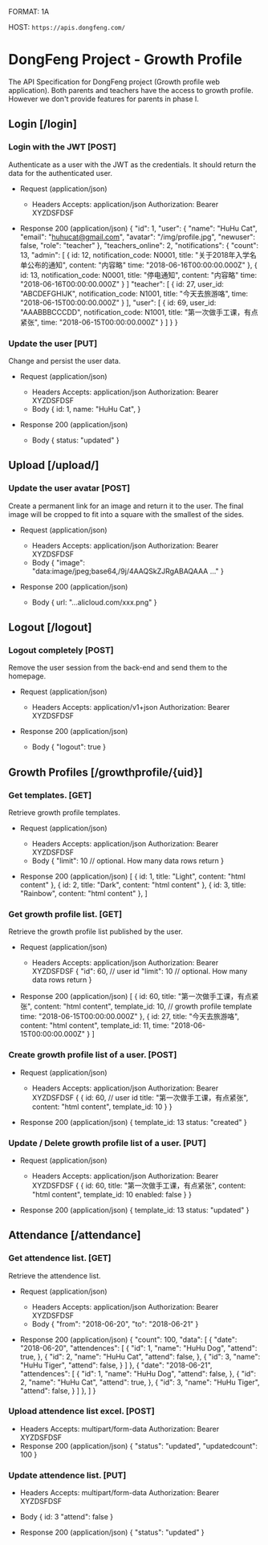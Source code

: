 FORMAT: 1A

HOST: `https://apis.dongfeng.com/`

# DongFeng Project - Growth Profile

The API Specification for DongFeng project (Growth profile web application). Both parents and teachers have the access to growth profile. However we don't provide features for parents in phase I.

## Login [/login]

### Login with the JWT [POST]

Authenticate as a user with the JWT as the credentials. It should return the data for the authenticated user.

* Request (application/json)
  * Headers
      Accepts: application/json
      Authorization: Bearer XYZDSFDSF

* Response 200 (application/json)
    {
      "id": 1,
      "user": {
        "name": "HuHu Cat",
        "email": "huhucat@gmail.com",
        "avatar": "/img/profile.jpg",
        "newuser": false,
        "role": "teacher"
      },
      "teachers_online": 2,
      "notifications": {
        "count": 13,
        "admin": [
          {
            id: 12,
            notification_code: N0001,
            title: "关于2018年入学名单公布的通知",
            content: "内容略"
            time: "2018-06-16T00:00:00.000Z"
          },
          {
            id: 13,
            notification_code: N0001,
            title: "停电通知",
            content: "内容略"
            time: "2018-06-16T00:00:00.000Z"
          }
        ]
        "teacher": [
          {
            id: 27,
            user_id: "ABCDEFGHIJK",
            notification_code: N1001,
            title: "今天去旅游咯",
            time: "2018-06-15T00:00:00.000Z"
          }
        ],
        "user": [
          {
            id: 69,
            user_id: "AAABBBCCCDD",
            notification_code: N1001,
            title: "第一次做手工课，有点紧张",
            time: "2018-06-15T00:00:00.000Z"
          }
        ]
      }
    }

### Update the user [PUT]

Change and persist the user data.

* Request (application/json)
  * Headers
      Accepts: application/json
      Authorization: Bearer XYZDSFDSF
  * Body
      {
        id: 1,
        name: "HuHu Cat",
      }

* Response 200 (application/json)
  * Body
      {
        status: "updated"
      }

## Upload [/upload/]

### Update the user avatar [POST]

Create a permanent link for an image and return it to the user. The final image will be cropped to fit into a square with the smallest of the sides.

* Request (application/json)
  * Headers
          Accepts: application/json
          Authorization: Bearer XYZDSFDSF
  * Body
    {
      "image": "data:image/jpeg;base64,/9j/4AAQSkZJRgABAQAAA ..."
    }

* Response 200 (application/json)
  * Body
    {
      url: "...alicloud.com/xxx.png"
    }

## Logout [/logout]

### Logout completely [POST]

Remove the user session from the back-end and send them to the homepage.

* Request (application/json)
  * Headers
      Accepts: application/v1+json
      Authorization: Bearer XYZDSFDSF

* Response 200 (application/json)
  * Body
    {
      "logout": true
    }

## Growth Profiles [/growthprofile/{uid}]

### Get templates. [GET]

Retrieve growth profile templates.

* Request (application/json)
  * Headers
      Accepts: application/json
      Authorization: Bearer XYZDSFDSF
  * Body
    {
      "limit": 10 // optional. How many data rows return
    }

* Response 200 (application/json)
    [
      {
        id: 1,
        title: "Light",
        content: "html content"
      },
      {
        id: 2,
        title: "Dark",
        content: "html content"
      },
      {
        id: 3,
        title: "Rainbow",
        content: "html content"
      },
    ]

### Get growth profile list. [GET]

Retrieve the growth profile list published by the user.

* Request (application/json)
  * Headers
      Accepts: application/json
      Authorization: Bearer XYZDSFDSF
    {
      "id": 60, // user id
      "limit": 10 // optional. How many data rows return
    }

* Response 200 (application/json)
    [
      {
        id: 60,
        title: "第一次做手工课，有点紧张",
        content: "html content",
        template_id: 10, // growth profile template
        time: "2018-06-15T00:00:00.000Z"
      },
      {
        id: 27,
        title: "今天去旅游咯",
        content: "html content",
        template_id: 11,
        time: "2018-06-15T00:00:00.000Z"
      }
    ]

### Create growth profile list of a user. [POST]

* Request (application/json)
  * Headers
      Accepts: application/json
      Authorization: Bearer XYZDSFDSF
    {
      {
        id: 60, // user id
        title: "第一次做手工课，有点紧张",
        content: "html content",
        template_id: 10
      }
    }

* Response 200 (application/json)
    {
        template_id: 13
        status: "created"
    }

### Update / Delete growth profile list of a user. [PUT]

* Request (application/json)
  * Headers
      Accepts: application/json
      Authorization: Bearer XYZDSFDSF
    {
      {
        id: 60,
        title: "第一次做手工课，有点紧张",
        content: "html content",
        template_id: 10
        enabled: false
      }
    }

* Response 200 (application/json)
  {
    template_id: 13
    status: "updated"
  }

## Attendance [/attendance]

### Get attendence list. [GET]

Retrieve the attendence list.

* Request (application/json)
  * Headers
      Accepts: application/json
      Authorization: Bearer XYZDSFDSF
  * Body
    {
        "from": "2018-06-20",
        "to": "2018-06-21"
    }

* Response 200 (application/json)
    {
      "count": 100,
      "data": [
        {
            "date": "2018-06-20",
            "attendences": [
                {
                    "id": 1,
                    "name": "HuHu Dog",
                    "attend": true,
                },
                {
                    "id": 2,
                    "name": "HuHu Cat",
                    "attend": false,
                },
                {
                    "id": 3,
                    "name": "HuHu Tiger",
                    "attend": false,
                }
            ]
        },
        {
            "date": "2018-06-21",
            "attendences": [
                {
                    "id": 1,
                    "name": "HuHu Dog",
                    "attend": false,
                },
                {
                    "id": 2,
                    "name": "HuHu Cat",
                    "attend": true,
                },
                {
                    "id": 3,
                    "name": "HuHu Tiger",
                    "attend": false,
                }
            ]
        },
      ]
    }

### Upload attendence list excel. [POST]

* Headers
      Accepts: multipart/form-data
      Authorization: Bearer XYZDSFDSF
* Response 200 (application/json)
    {
        "status": "updated",
        "updatedcount": 100
    }

### Update attendence list. [PUT]

* Headers
      Accepts: multipart/form-data
      Authorization: Bearer XYZDSFDSF
* Body
    {
        id: 3
        "attend": false
    }

* Response 200 (application/json)
    {
        "status": "updated"
    }